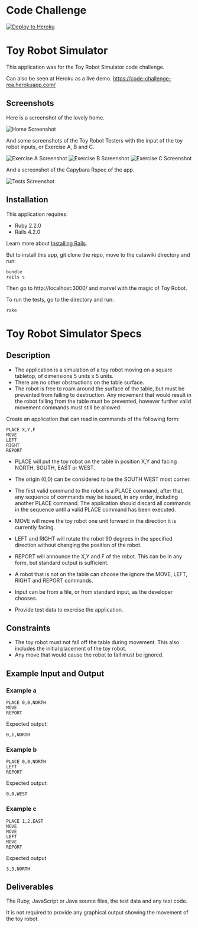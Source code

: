 Code Challenge
================

[![Deploy to Heroku](https://www.herokucdn.com/deploy/button.png)](https://heroku.com/deploy)

Toy Robot Simulator
================

This application was for the Toy Robot Simulator code challenge.

Can also be seen at Heroku as a live demo. https://code-challenge-rea.herokuapp.com/

Screenshots
-----------

Here is a screenshot of the lovely home.

![Home Screenshot](https://cloud.githubusercontent.com/assets/122941/15452144/cddabf96-1fa9-11e6-878a-f11757b659bf.png)

And some screenshots of the Toy Robot Testers with the input of the toy robot inputs, or Exercise A, B and C.

![Exercise A Screenshot](https://cloud.githubusercontent.com/assets/122941/15452145/cde5e11e-1fa9-11e6-86f2-f2d745e642d3.png)
![Exercise B Screenshot](https://cloud.githubusercontent.com/assets/122941/15452146/cded4e22-1fa9-11e6-8d19-75da310c2203.png)
![Exercise C Screenshot](https://cloud.githubusercontent.com/assets/122941/15452147/cdf09906-1fa9-11e6-89f0-c42b629ba7d1.png)

And a screenshot of the Capybara Rspec of the app.

![Tests Screenshot](https://cloud.githubusercontent.com/assets/122941/15452295/662927a6-1faf-11e6-8dab-b78faa1b223a.png)

Installation
-------------

This application requires:

- Ruby 2.2.0
- Rails 4.2.0

Learn more about [Installing Rails](http://railsapps.github.io/installing-rails.html).

But to install this app, git clone the repo, move to the catawiki directory and run:

```
bundle
rails s
```

Then go to http://localhost:3000/ and marvel with the magic of Toy Robot.

To run the tests, go to the directory and run:

```
rake
```

Toy Robot Simulator Specs
================

Description
-----------

- The application is a simulation of a toy robot moving on a square tabletop,
  of dimensions 5 units x 5 units.
- There are no other obstructions on the table surface.
- The robot is free to roam around the surface of the table, but must be
  prevented from falling to destruction. Any movement that would result in the
  robot falling from the table must be prevented, however further valid
  movement commands must still be allowed.

Create an application that can read in commands of the following form:

    PLACE X,Y,F
    MOVE
    LEFT
    RIGHT
    REPORT

- PLACE will put the toy robot on the table in position X,Y and facing NORTH,
  SOUTH, EAST or WEST.
- The origin (0,0) can be considered to be the SOUTH WEST most corner.
- The first valid command to the robot is a PLACE command, after that, any
  sequence of commands may be issued, in any order, including another PLACE
  command. The application should discard all commands in the sequence until
  a valid PLACE command has been executed.
- MOVE will move the toy robot one unit forward in the direction it is
  currently facing.
- LEFT and RIGHT will rotate the robot 90 degrees in the specified direction
  without changing the position of the robot.
- REPORT will announce the X,Y and F of the robot. This can be in any form,
  but standard output is sufficient.

- A robot that is not on the table can choose the ignore the MOVE, LEFT, RIGHT
  and REPORT commands.
- Input can be from a file, or from standard input, as the developer chooses.
- Provide test data to exercise the application.

Constraints
-----------

- The toy robot must not fall off the table during movement. This also
  includes the initial placement of the toy robot.
- Any move that would cause the robot to fall must be ignored.

Example Input and Output
------------------------

### Example a

    PLACE 0,0,NORTH
    MOVE
    REPORT

Expected output:

    0,1,NORTH

### Example b

    PLACE 0,0,NORTH
    LEFT
    REPORT

Expected output:

    0,0,WEST

### Example c

    PLACE 1,2,EAST
    MOVE
    MOVE
    LEFT
    MOVE
    REPORT

Expected output

    3,3,NORTH

Deliverables
------------

The Ruby, JavaScript or Java source files, the test data and any test code.

It is not required to provide any graphical output showing the movement of
the toy robot.

